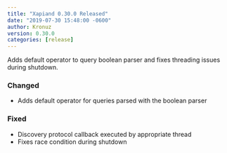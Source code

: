 ```yaml
---
title: "Xapiand 0.30.0 Released"
date: "2019-07-30 15:48:00 -0600"
author: Kronuz
version: 0.30.0
categories: [release]
---
```


Adds default operator to query boolean parser and fixes threading issues during
shutdown.


### Changed
- Adds default operator for queries parsed with the boolean parser

### Fixed
- Discovery protocol callback executed by appropriate thread
- Fixes race condition during shutdown
